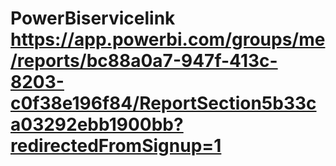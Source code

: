 # PowerBiservicelink https://app.powerbi.com/groups/me/reports/bc88a0a7-947f-413c-8203-c0f38e196f84/ReportSection5b33ca03292ebb1900bb?redirectedFromSignup=1
